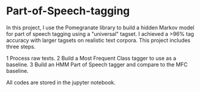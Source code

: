 # Part-of-Speech-tagging

In this project, I use the Pomegranate library to build a hidden Markov model for part of speech tagging using a "universal" tagset. I achieved a >96% tag accuracy with larger tagsets on realistic text corpora. This project includes three steps.

1 Process raw texts.
2 Build a Most Frequent Class tagger to use as a baseline.
3 Build an HMM Part of Speech tagger and compare to the MFC baseline. 

All codes are stored in the jupyter notebook.
